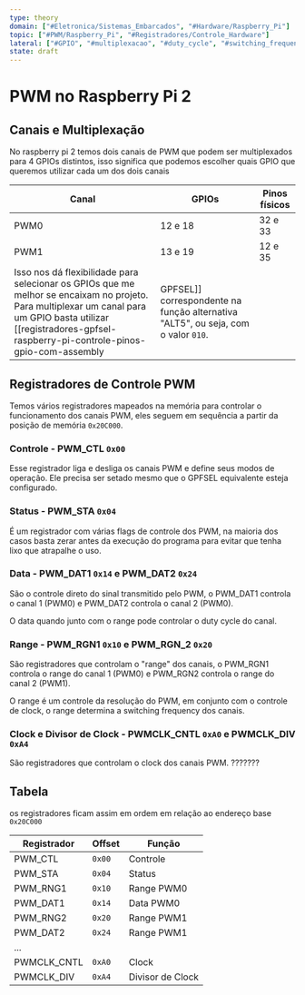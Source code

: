```yaml
---
type: theory
domain: ["#Eletronica/Sistemas_Embarcados", "#Hardware/Raspberry_Pi"]
topic: ["#PWM/Raspberry_Pi", "#Registradores/Controle_Hardware"]
lateral: ["#GPIO", "#multiplexacao", "#duty_cycle", "#switching_frequency", "#registradores_hardware", "#bcm2835"]
state: draft
---
```

# PWM no Raspberry Pi 2
## Canais e Multiplexação
No raspberry pi 2 temos dois canais de PWM que podem ser multiplexados para 4 GPIOs distintos, isso significa que podemos escolher quais GPIO que queremos utilizar cada um dos dois canais 

| Canal | GPIOs   | Pinos físicos |
| ----- | ------- | ------------- |
| PWM0  | 12 e 18 | 32 e 33       |
| PWM1  | 13 e 19 | 12 e 35       |
Isso nos dá flexibilidade para selecionar os GPIOs que me melhor se encaixam no projeto. Para multiplexar um canal para um GPIO basta utilizar [[registradores-gpfsel-raspberry-pi-controle-pinos-gpio-com-assembly|GPFSEL]] correspondente na função alternativa "ALT5", ou seja, com o valor `010`.

## Registradores de Controle PWM
Temos vários registradores mapeados na memória para controlar o funcionamento dos canais PWM, eles seguem em sequência a partir da posição de memória `0x20C000`.

### Controle - PWM_CTL `0x00`
Esse registrador liga e desliga os canais PWM e define seus modos de operação. Ele precisa ser setado mesmo que o GPFSEL equivalente esteja configurado.

### Status - PWM_STA `0x04`
É um registrador com várias flags de controle dos PWM, na maioria dos casos basta zerar antes da execução do programa para evitar que tenha lixo que atrapalhe o uso.

### Data - PWM_DAT1 `0x14` e PWM_DAT2 `0x24`
São o controle direto do sinal transmitido pelo PWM, o PWM_DAT1 controla o canal 1 (PWM0) e PWM_DAT2 controla o canal 2 (PWM0).

O data quando junto com o range pode controlar o duty cycle do canal.

### Range - PWM_RGN1 `0x10` e PWM_RGN_2 `0x20`
São registradores que controlam o "range" dos canais, o PWM_RGN1 controla o range do canal 1 (PWM0) e PWM_RGN2 controla o range do canal 2 (PWM1).

O range é um controle da resolução do PWM, em conjunto com o controle de clock, o range determina a switching frequency dos canais.

###  Clock e Divisor de Clock - PWMCLK_CNTL `0xA0` e PWMCLK_DIV `0xA4`
São registradores que controlam o clock dos canais PWM. ???????


## Tabela
os registradores ficam assim em ordem em relação ao endereço base `0x20C000`

| Registrador | Offset | Função           |
| ----------- | ------ | ---------------- |
| PWM_CTL     | `0x00` | Controle         |
| PWM_STA     | `0x04` | Status           |
| PWM_RNG1    | `0x10` | Range PWM0       |
| PWM_DAT1    | `0x14` | Data PWM0        |
| PWM_RNG2    | `0x20` | Range PWM1       |
| PWM_DAT2    | `0x24` | Range PWM1       |
| ...         |        |                  |
| PWMCLK_CNTL | `0xA0` | Clock            |
| PWMCLK_DIV  | `0xA4` | Divisor de Clock |

